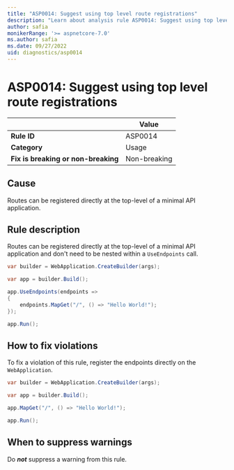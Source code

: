 ```yaml
---
title: "ASP0014: Suggest using top level route registrations"
description: "Learn about analysis rule ASP0014: Suggest using top level route registrations"
author: safia
monikerRange: '>= aspnetcore-7.0'
ms.author: safia
ms.date: 09/27/2022
uid: diagnostics/asp0014
---
```

# ASP0014: Suggest using top level route registrations
| | Value |
|-|-|
| **Rule ID** |ASP0014|
| **Category** |Usage|
| **Fix is breaking or non-breaking** |Non-breaking|

## Cause

Routes can be registered directly at the top-level of a minimal API application.

## Rule description

Routes can be registered directly at the top-level of a minimal API application and don't need to be nested within a `UseEndpoints` call.

```csharp
var builder = WebApplication.CreateBuilder(args);

var app = builder.Build();

app.UseEndpoints(endpoints =>
{
    endpoints.MapGet("/", () => "Hello World!");
});

app.Run();
```

## How to fix violations

To fix a violation of this rule, register the endpoints directly on the `WebApplication`.

```csharp
var builder = WebApplication.CreateBuilder(args);

var app = builder.Build();

app.MapGet("/", () => "Hello World!");

app.Run();
```

## When to suppress warnings

Do ***not*** suppress a warning from this rule.
